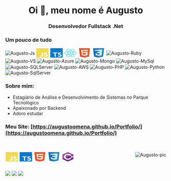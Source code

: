 <div align="center">
  <h1>Oi 👋, meu nome é Augusto</h1>
</div>
<div align="center">
  <h3>Desenvolvedor Fullstack .Net</h3>
</div>

### Um pouco de tudo
<div style="display: inline_block">
  <img align="center" alt="Augusto-Js" height="30" width="30" src="https://cdn.iconscout.com/icon/free/png-256/free-angular-3-226070.png?f=webp&amp;w=128">
  <img align="center" alt="Augusto-Js" height="30" width="40" src="https://raw.githubusercontent.com/devicons/devicon/master/icons/javascript/javascript-plain.svg">
  <img align="center" alt="Augusto-Ts" height="30" width="40" src="https://raw.githubusercontent.com/devicons/devicon/master/icons/typescript/typescript-plain.svg">
  <img align="center" alt="Augusto-React" height="30" width="40" src="https://raw.githubusercontent.com/devicons/devicon/master/icons/react/react-original.svg">
  <img align="center" alt="Augusto-HTML" height="30" width="40" src="https://raw.githubusercontent.com/devicons/devicon/master/icons/html5/html5-original.svg">
  <img align="center" alt="Augusto-CSS" height="30" width="40" src="https://raw.githubusercontent.com/devicons/devicon/master/icons/css3/css3-original.svg">
  <img align="center" alt="Augusto-Ruby" height="30" width="30" src="https://cdn-icons-png.flaticon.com/512/6132/6132219.png">
  <img align="center" alt="Augusto-VS" height="30" width="30" src="https://cdn-icons-png.flaticon.com/128/5968/5968389.png">
  <img align="center" alt="Augusto-Azure" height="30" width="30" src="https://cdn.iconscout.com/icon/free/png-256/free-azure-1868965-1583129.png?f=webp&amp;w=128">
  <img align="center" alt="Augusto-Mongo" height="30" width="30" src="https://cdn.iconscout.com/icon/free/png-256/free-mongodb-5-1175140.png?f=webp&amp;w=128">
  <img align="center" alt="Augusto-MySql" height="30" width="30" src="https://cdn.iconscout.com/icon/free/png-256/free-mysql-3521596-2945040.png?f=webp&amp;w=128">
  <img align="center" alt="Augusto-SQLServer" height="30" width="30" src="https://cdn.iconscout.com/icon/premium/png-256-thumb/sql-server-5363125-4488914.png?f=webp&amp;w=128">
  <img align="center" alt="Augusto-AWS" height="30" width="30" src="https://cdn.iconscout.com/icon/free/png-256/free-aws-1869025-1583149.png?f=webp&amp;w=128">
  <img align="center" alt="Augusto-PHP" height="30" width="30" src="https://cdn-icons-png.flaticon.com/512/5968/5968332.png">
  <img align="center" alt="Augusto-Python" height="30" width="30" src="https://cdn-icons-png.flaticon.com/512/3098/3098090.png">
  <img align="center" alt="Augusto-SqlServer" height="30" width="30" src="https://cdn-icons-png.flaticon.com/512/5968/5968364.png">

</div>

### Sobre mim:
- Estagiário de Análise e Desenvolvimento de Sistemas no Parque Tecnológico
- Apaixonado por Backend
- Adoro estudar


### Meu Site: [https://augustoomena.github.io/Portfolio/](https://augustoomena.github.io/Portfolio/)

<div style="display: inline_block"><br>


<div style="display: inline_block"><br>
  <img align="center" alt="Augusto-Js" height="30" width="40" src="https://raw.githubusercontent.com/devicons/devicon/master/icons/javascript/javascript-plain.svg">
  <img align="center" alt="Augusto-Ts" height="30" width="40" src="https://raw.githubusercontent.com/devicons/devicon/master/icons/typescript/typescript-plain.svg">
  <img align="center" alt="Augusto-HTML" height="30" width="40" src="https://raw.githubusercontent.com/devicons/devicon/master/icons/html5/html5-original.svg">
  <img align="center" alt="Augusto-CSS" height="30" width="40" src="https://raw.githubusercontent.com/devicons/devicon/master/icons/css3/css3-original.svg">
  <img align="center" alt="Augusto-Csharp" height="30" width="40" src="https://raw.githubusercontent.com/devicons/devicon/master/icons/csharp/csharp-original.svg">
  <!-- <img align="right" alt="Augusto-pic" height="150" style="border-radius:50px;" src="https://media.giphy.com/media/3oKIPzVXlzxhAWamNW/giphy.gif">-->
  <img align="right" alt="Augusto-pic" height="150" src="https://media.giphy.com/media/tXLpxypfSXvUc/giphy.gif">
</div>
  
  ##
 
<div> 
 	<a href="https://api.whatsapp.com/send?phone=5524981021079&text=meu%20amigo!" target="_blank"><img src="https://img.shields.io/badge/WhatsApp-25D366?style=for-the-badge&logo=whatsapp&logoColor=white" target="_blank"></a>
  <a href = "mailto:augusto.n.omena@gmail.com"><img src="https://img.shields.io/badge/-Gmail-%23333?style=for-the-badge&logo=gmail&logoColor=white" target="_blank"></a>
  <a href="https://www.linkedin.com/in/augusto-omena-developer/" target="_blank"><img src="https://img.shields.io/badge/-LinkedIn-%230077B5?style=for-the-badge&logo=linkedin&logoColor=white" target="_blank"></a> 
</div>
